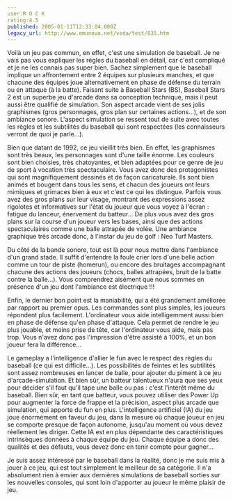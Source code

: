 ```yaml
---
user:R O C K
rating:4.5
published: 2005-01-11T12:33:04.000Z
legacy_url: http://www.emunova.net/veda/test/835.htm
---
```

Voilà un jeu pas commun, en effet, c'est une simulation de baseball. Je ne vais pas vous expliquer les règles du baseball en détail, car c'est compliqué et je ne les connais pas super bien. Sachez simplement que le baseball implique un affrontement entre 2 équipes sur plusieurs manches, et que chacune des équipes joue alternativement en phase de défense du terrain ou en attaque (à la batte). Faisant suite à Baseball Stars (BS), Baseball Stars 2 est un superbe jeu d'arcade dans sa conception technique, mais il peut aussi être qualifié de simulation. Son aspect arcade vient de ses jolis graphismes (gros personnages, gros plan sur certaines actions...), et de son ambiance sonore. L'aspect simulation se ressent tout de suite avec toutes les règles et les subtilités du baseball qui sont respectées (les connaisseurs verront de quoi je parle...).  

  

Bien que datant de 1992, ce jeu vieillit très bien. En effet, les graphismes sont très beaux, les personnages sont d'une taille énorme. Les couleurs sont bien choisies, très chatoyantes, et bien adaptées pour ce genre de jeu de sport à vocation très spectaculaire. Vous avez donc des protagonistes qui sont magnifiquement dessinés et de façon caricaturale. Ils sont bien animés et bougent dans tous les sens, et chacun des joueurs ont leurs mimiques et grimaces bien à eux et c'est ce qui les distingue. Parfois vous avez des gros plans sur leur visage, montrant des expressions assez rigolotes et informatives sur l'état du joueur que vous voyez à l'écran : fatigue du lanceur, énervement du batteur... De plus vous avez des gros plans sur la course d'un joueur vers les bases, ainsi que des actions spectaculaires comme une balle attrapée de volée. Une ambiance graphique très arcade donc, à l'instar du jeu de golf : Neo Turf Masters.  

  

Du côté de la bande sonore, tout est là pour nous mettre dans l'ambiance d'un grand stade. Il suffit d'entendre la foule crier lors d'une belle action comme un tour de piste (homerun), ou encore des bruitages accompagnant chacune des actions des joueurs (chocs, balles attrapées, bruit de la batte contre la balle...). Vous comprendrez aisément que nous sommes en présence d'un jeu dont l'ambiance est électrique !!!  

  

Enfin, le dernier bon point est la maniabilité, qui a été grandement améliorée par rapport au premier opus. Les commandes sont plus simples, les joueurs répondent plus facilement. L'ordinateur vous aide intelligemment aussi bien en phase de défense qu'en phase d'attaque. Cela permet de rendre le jeu plus jouable, et moins prise de tête, car l'ordinateur vous aide, mais pas trop. Vous n'avez donc pas l'impression d'être assisté à 100%, et un bon joueur fera la différence...  

  

Le gameplay a l'intelligence d'allier le fun avec le respect des règles du baseball (ce qui est difficile...). Les possibilités de feintes et les subtilités sont assez nombreuses en lancer de balle, pour ajouter du piment à ce jeu d'arcade-simulation. Et bien sûr, un batteur talentueux n'aura que ses yeux pour décider s'il faut qu'il tape une balle ou pas : c'est l'intérêt même du baseball. Bien sûr, en tant que batteur, vous pouvez utiliser des Power Up pour augmenter la force de frappe et la précision, aspect plus arcade que simulation, qui apporte du fun en plus. L'intelligence artificiel (IA) du jeu joue énormément en faveur du jeu, dans la mesure où chaque joueur en jeu se comporte presque de façon autonome, jusqu'au moment où vous devez réellement les diriger. Cette IA est en plus dépendante des caractéristiques intrinsèques données à chaque équipe du jeu. Chaque équipe a donc des qualités et des défauts, vous devez donc en tenir compte pour gagner...  

  

Je suis assez intéressé par le baseball dans la réalité, donc je me suis mis à jouer à ce jeu, qui est tout simplement le meilleur de sa catégorie. Il n'a absolument rien à envier aux dernières simulations de baseball sorties sur les nouvelles consoles, qui sont loin d'apporter au joueur le même plaisir de jeu.